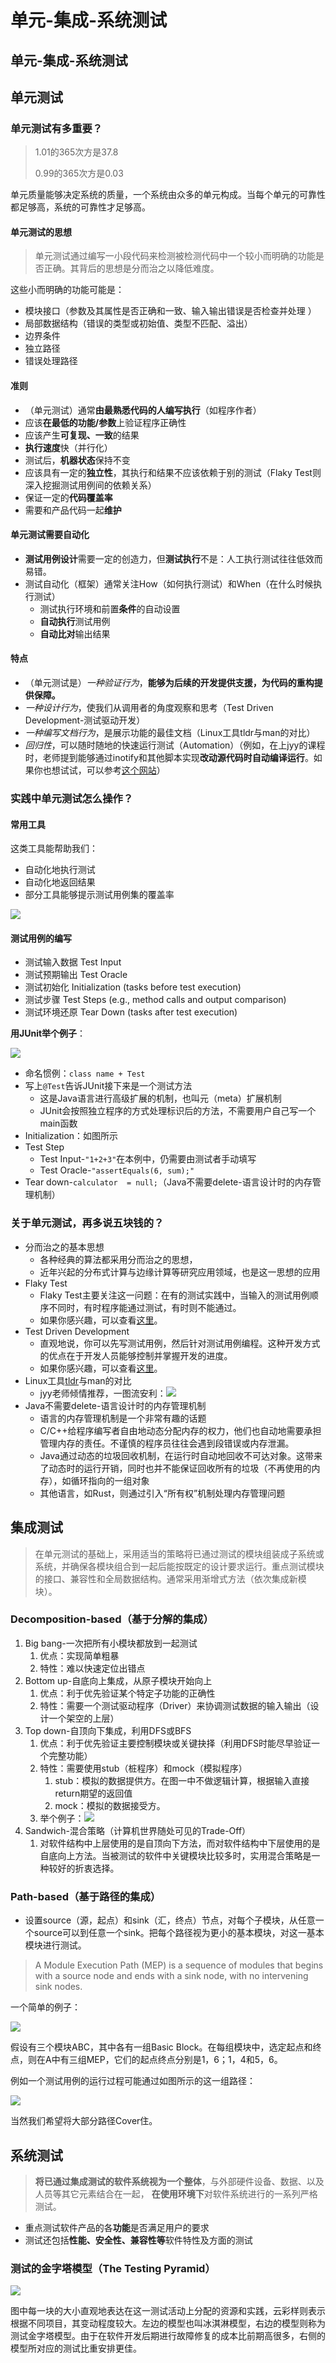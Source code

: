 # 单元-集成-系统测试

## 单元-集成-系统测试

## 单元测试

### 单元测试有多重要？

> 1.01的365次方是37.8
>
> 0.99的365次方是0.03

单元质量能够决定系统的质量，一个系统由众多的单元构成。当每个单元的可靠性都足够高，系统的可靠性才足够高。

#### 单元测试的思想

> 单元测试通过编写一小段代码来检测被检测代码中一个较小而明确的功能是否正确。其背后的思想是分而治之以降低难度。

这些小而明确的功能可能是：

* 模块接口（参数及其属性是否正确和一致、输入输出错误是否检查并处理 ）
* 局部数据结构（错误的类型或初始值、类型不匹配、溢出）
* 边界条件
* 独立路径
* 错误处理路径

#### 准则

* （单元测试）通常**由最熟悉代码的人编写执行**（如程序作者）
* 应该**在最低的功能/参数**上验证程序正确性
* 应该产生**可复现、一致**的结果
* **执行速度**快（并行化）
* 测试后，**机器状态**保持不变
* 应该具有一定的**独立性**，其执行和结果不应该依赖于别的测试（Flaky Test则深入挖掘测试用例间的依赖关系）
* 保证一定的**代码覆盖率**
* 需要和产品代码一起**维护**

#### 单元测试需要自动化

* **测试用例设计**需要一定的创造力，但**测试执行**不是：人工执行测试往往低效而易错。
* 测试自动化（框架）通常关注How（如何执行测试）和When（在什么时候执行测试）
  * 测试执行环境和前置**条件**的自动设置
  * **自动执行**测试用例
  * **自动比对**输出结果

#### 特点

* （单元测试是）_一种验证行为_，**能够为后续的开发提供支援，为代码的重构提供保障。**
* _一种设计行为_，使我们从调用者的角度观察和思考（Test Driven Development-测试驱动开发）
* _一种编写文档行为_，是展示功能的最佳文档（Linux工具tldr与man的对比）
* _回归性_，可以随时随地的快速运行测试（Automation）（例如，在上jyy的课程时，老师提到能够通过inotify和其他脚本实现**改动源代码时自动编译运行**。如果你也想试试，可以参考[这个网站](https://dave.cheney.net/2016/06/21/automatically-run-your-packages-tests-with-inotifywait)）

### 实践中单元测试怎么操作？

#### 常用工具

这类工具能帮助我们：

* 自动化地执行测试
* 自动化地返回结果
* 部分工具能够提示测试用例集的覆盖率

![](../.gitbook/assets/image-20201103192140899.png)

#### 测试用例的编写

* 测试输入数据 Test Input
* 测试预期输出 Test Oracle
* 测试初始化 Initialization \(tasks before test execution\)
* 测试步骤 Test Steps \(e.g., method calls and output comparison\)
* 测试环境还原 Tear Down \(tasks after test execution\)

**用JUnit举个例子**：

![](../.gitbook/assets/image-20201103193250899.png)

* 命名惯例：`class name + Test`
* 写上`@Test`告诉JUnit接下来是一个测试方法 
  * 这是Java语言进行高级扩展的机制，也叫元（meta）扩展机制
  * JUnit会按照独立程序的方式处理标识后的方法，不需要用户自己写一个main函数
* Initialization：如图所示
* Test Step
  * Test Input-`"1+2+3"`在本例中，仍需要由测试者手动填写
  * Test Oracle-`"assertEquals(6, sum);"`
* Tear down-`calculator  = null;`（Java不需要delete-语言设计时的内存管理机制）

### 关于单元测试，再多说五块钱的？

* 分而治之的基本思想
  * 各种经典的算法都采用分而治之的思想，
  * 近年兴起的分布式计算与边缘计算等研究应用领域，也是这一思想的应用
* Flaky Test
  * Flaky Test主要关注这一问题：在有的测试实践中，当输入的测试用例顺序不同时，有时程序能通过测试，有时则不能通过。
  * 如果你感兴趣，可以查看[这里](https://docs.gitlab.com/ee/development/testing_guide/flaky_tests.html)。
* Test Driven Development
  * 直观地说，你可以先写测试用例，然后针对测试用例编程。这种开发方式的优点在于开发人员能够控制并掌握开发的进度。
  * 如果你感兴趣，可以查看[这里](https://en.wikipedia.org/wiki/Test-driven_development)。
* Linux工具[tldr](https://tldr.sh/)与man的对比
  * jyy老师倾情推荐，一图流安利：![](../.gitbook/assets/image-20201116174701746.png)
* Java不需要delete-语言设计时的内存管理机制
  * 语言的内存管理机制是一个非常有趣的话题
  * C/C++给程序编写者自由地动态分配内存的权力，他们也自动地需要承担管理内存的责任。不谨慎的程序员往往会遇到段错误或内存泄漏。
  * Java通过动态的垃圾回收机制，在运行时自动地回收不可达对象。这带来了动态时的运行开销，同时也并不能保证回收所有的垃圾（不再使用的内存），如循环指向的一组对象
  * 其他语言，如Rust，则通过引入“所有权”机制处理内存管理问题

## 集成测试

> 在单元测试的基础上，采用适当的策略将已通过测试的模块组装成子系统或系统，并确保各模块组合到一起后能按既定的设计要求运行。重点测试模块的接口、兼容性和全局数据结构。通常采用渐增式方法（依次集成新模块）。

### Decomposition-based（基于分解的集成）

1. Big bang-一次把所有小模块都放到一起测试
   1. 优点：实现简单粗暴
   2. 特性：难以快速定位出错点
2. Bottom up-自底向上集成，从原子模块开始向上
   1. 优点：利于优先验证某个特定子功能的正确性
   2. 特性：需要一个测试驱动程序（Driver）来协调测试数据的输入输出（设计一个架空的上层）
3. Top down-自顶向下集成，利用DFS或BFS
   1. 优点：利于优先验证主要控制模块或关键抉择（利用DFS时能尽早验证一个完整功能）
   2. 特性：需要使用stub（桩程序）和mock（模拟程序）
      1. stub：模拟的数据提供方。在图一中不做逻辑计算，根据输入直接return期望的返回值
      2. mock：模拟的数据接受方。
   3. 举个例子：![](../.gitbook/assets/image-20201103200618862.png)
4. Sandwich-混合策略（计算机世界随处可见的Trade-Off）
   1. 对软件结构中上层使用的是自顶向下方法，而对软件结构中下层使用的是自底向上方法。当被测试的软件中关键模块比较多时，实用混合策略是一种较好的折衷选择。

### Path-based（基于路径的集成）

* 设置source（源，起点）和sink（汇，终点）节点，对每个子模块，从任意一个source可以到任意一个sink。把每个路径视为更小的基本模块，对这一基本模块进行测试。

> A Module Execution Path \(MEP\) is a sequence of modules that begins with a source node and ends with a sink node, with no intervening sink nodes.

一个简单的例子：

![](../.gitbook/assets/image-20201103200856692.png)

假设有三个模块ABC，其中各有一组Basic Block。在每组模块中，选定起点和终点，则在A中有三组MEP，它们的起点终点分别是1，6；1，4和5，6。

例如一个测试用例的运行过程可能通过如图所示的这一组路径：

![](../.gitbook/assets/image-20201103203049476.png)

当然我们希望将大部分路径Cover住。

## 系统测试

> **将已通过集成测试的软件系统视为一个整体**，与外部硬件设备、数据、以及人员等其它元素结合在一起， **在使用环境下**对软件系统进行的一系列严格测试。

* 重点测试软件产品的各**功能**是否满足用户的要求
* 测试还包括**性能、安全性、兼容性等**软件特性及方面的测试 

### 测试的金字塔模型（The Testing Pyramid）

![](../.gitbook/assets/image-20201104200425649.png)

图中每一块的大小直观地表达在这一测试活动上分配的资源和实践，云彩样则表示根据不同项目，其变动程度较大。左边的模型也叫冰淇淋模型，右边的模型则称为测试金字塔模型。由于在软件开发后期进行故障修复的成本比前期高很多，右侧的模型所对应的测试比重安排更佳。

